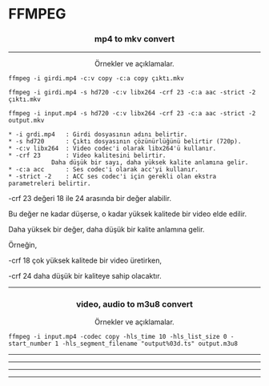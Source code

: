 # FFMPEG

### <p align="center" color="blue" > mp4 to mkv convert </p>

---
<p align="center" > Örnekler ve açıklamalar.</p>
<p></p>

```ffmpeg
ffmpeg -i girdi.mp4 -c:v copy -c:a copy çıktı.mkv
```

```ffmpeg
ffmpeg -i girdi.mp4 -s hd720 -c:v libx264 -crf 23 -c:a aac -strict -2 çıktı.mkv
```

```ffmpeg
ffmpeg -i input.mp4 -s hd720 -c:v libx264 -crf 23 -c:a aac -strict -2 output.mkv
```


	* -i grdi.mp4 	: Girdi dosyasının adını belirtir.
	* -s hd720		: Çıktı dosyasının çözünürlüğünü belirtir (720p).
	* -c:v libx264	: Video codec'i olarak libx264'ü kullanır.
	* -crf 23		: Video kalitesini belirtir. 
 				Daha düşük bir sayı, daha yüksek kalite anlamına gelir.
	* -c:a acc		: Ses codec'i olarak acc'yi kullanır.
	* -strict -2	: ACC ses codec'i için gerekli olan ekstra parametreleri belirtir.

<p> -crf 23 değeri 18 ile 24 arasında bir değer alabilir. </p>
<p> Bu değer ne kadar düşerse, o kadar yüksek kalitede bir video elde edilir. </p>
<p> Daha yüksek bir değer, daha düşük bir kalite anlamına gelir. </p>
<p> Örneğin, </p>
<p> -crf 18 çok yüksek kalitede bir video üretirken, </p>
<p> -crf 24 daha düşük bir kaliteye sahip olacaktır.</p>
<p> </p>
<p> </p>

---
### <p align="center" color="blue" > video, audio to m3u8 convert </p>
<p align="center" > Örnekler ve açıklamalar.</p>

```ffmpeg
ffmpeg -i input.mp4 -codec copy -hls_time 10 -hls_list_size 0 -start_number 1 -hls_segment_filename "output%03d.ts" output.m3u8
```

---
----
-----
------

